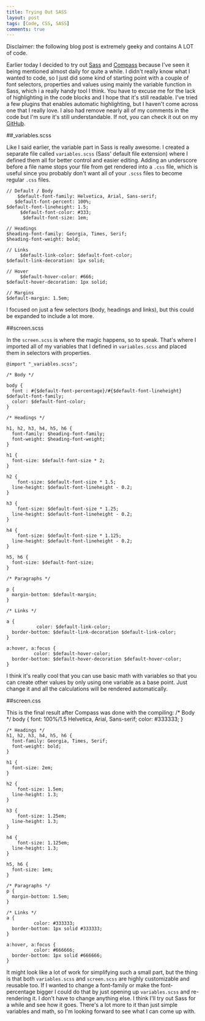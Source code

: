 ```yaml
---
title: Trying Out SASS
layout: post
tags: [Code, CSS, SASS]
comments: true
---
```


Disclaimer: the following blog post is extremely geeky and contains A LOT of code.

Earlier today I decided to try out [Sass](http:/www.sass-lang.com/ "Syntactically Awesome Stylesheets") and [Compass](http://compass-style.org/ "Compass - an open-source CSS Authoring Framework") because I've seen it being mentioned almost daily for quite a while. I didn't really know what I wanted to code, so I just did some kind of starting point with a couple of font selectors, properties and values using mainly the variable function in Sass, which i a really handy tool I think. You have to excuse me for the lack of highlighting in the code blocks and I hope that it's still readable. I've tried a few plugins that enables automatic highlighting, but I haven't come across one that I really love. I also had remove nearly all of my comments in the code but I'm sure it's still understandable. If not, you can check it out on my [GitHub](https://github.com/gummesson/sass-type-variables "Sass Type Variables").

##_variables.scss

Like I said earlier, the variable part in Sass is really awesome. I created a separate file called `variables.scss` (Sass' default file extension) where I defined them all for better control and easier editing. Adding an underscore before a file name stops your file from get rendered into a `.css` file, which is useful since you probably don't want all of your `.scss` files to become regular `.css` files.

    // Default / Body
        $default-font-family: Helvetica, Arial, Sans-serif;
       $default-font-percent: 100%;
    $default-font-lineheight: 1.5;
         $default-font-color: #333;
          $default-font-size: 1em;

    // Headings
    $heading-font-family: Georgia, Times, Serif;
    $heading-font-weight: bold;

    // Links
         $default-link-color: $default-font-color;
    $default-link-decoration: 1px solid;

    // Hover
         $default-hover-color: #666;
    $default-hover-decoration: 1px solid; 

    // Margins
    $default-margin: 1.5em;

I focused on just a few selectors (body, headings and links), but this could be expanded to include a lot more.

##screen.scss

In the `screen.scss` is where the magic happens, so to speak. That's where I imported all of my variables that I defined in `variables.scss` and placed them in selectors with properties.

    @import "_variables.scss";

    /* Body */

    body {
      font : #{$default-font-percentage}/#{$default-font-lineheight} $default-font-family;
      color: $default-font-color;
    }

    /* Headings */

    h1, h2, h3, h4, h5, h6 {
      font-family: $heading-font-family;
      font-weight: $heading-font-weight;
    }

    h1 {
      font-size: $default-font-size * 2;
    }

    h2 {
        font-size: $default-font-size * 1.5;
      line-height: $default-font-lineheight - 0.2;
    }

    h3 {
        font-size: $default-font-size * 1.25;
      line-height: $default-font-lineheight - 0.2;
    }

    h4 {
        font-size: $default-font-size * 1.125;
      line-height: $default-font-lineheight - 0.2;
    }

    h5, h6 {
      font-size: $default-font-size;
    }

    /* Paragraphs */

    p {
      margin-bottom: $default-margin;
    }

    /* Links */

    a {
               color: $default-link-color;
      border-bottom: $default-link-decoration $default-link-color;
    }

    a:hover, a:focus {
              color: $default-hover-color;
      border-bottom: $default-hover-decoration $default-hover-color;
    }


I think it's really cool that you can use basic math with variables so that you can create other values by only using one variable as a base point. Just change it and all the calculations will be rendered automatically.

##screen.css

This is the final result after Compass was done with the compiling:
    /* Body */
    body {
      font: 100%/1.5 Helvetica, Arial, Sans-serif;
      color: #333333;
    }

    /* Headings */
    h1, h2, h3, h4, h5, h6 {
      font-family: Georgia, Times, Serif;
      font-weight: bold;
    }

    h1 {
      font-size: 2em;
    }

    h2 {
        font-size: 1.5em;
      line-height: 1.3;
    }

    h3 {
        font-size: 1.25em;
      line-height: 1.3;
    }

    h4 {
        font-size: 1.125em;
      line-height: 1.3;
    }

    h5, h6 {
      font-size: 1em;
    }

    /* Paragraphs */
    p {
      margin-bottom: 1.5em;
    }

    /* Links */
    a {
              color: #333333;
      border-bottom: 1px solid #333333;
    }

    a:hover, a:focus {
              color: #666666;
      border-bottom: 1px solid #666666;
    }

It might look like a lot of work for simplifying such a small part, but the thing is that both `variables.scss` and `screen.scss` are highly customizable and reusable too. If I wanted to change a font-family or make the font-percentage bigger I could do that by just opening up `variables.scss` and re-rendering it. I don't have to change anything else. I think I'll try out Sass for a while and see how it goes. There's a lot more to it than just simple variables and math, so I'm looking forward to see what I can come up with.